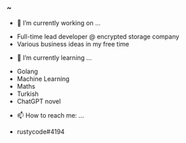 ### ~

- 🔭 I’m currently working on ...

* Full-time lead developer @ encrypted storage company
* Various business ideas in my free time

- 🌱 I’m currently learning ...

* Golang
* Machine Learning
* Maths
* Turkish
* ChatGPT novel

- 📫 How to reach me: ...

* rustycode#4194

<!--
**rptr/rptr** is a ✨ _special_ ✨ repository because its `README.md` (this file) appears on your GitHub profile.

Here are some ideas to get you started:


- 👯 I’m looking to collaborate on ...
- 🤔 I’m looking for help with ...
- 💬 Ask me about ...
- 😄 Pronouns: ...
- ⚡ Fun fact: ...
-->

